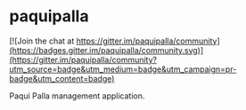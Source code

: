 # paquipalla

[![Join the chat at https://gitter.im/paquipalla/community](https://badges.gitter.im/paquipalla/community.svg)](https://gitter.im/paquipalla/community?utm_source=badge&utm_medium=badge&utm_campaign=pr-badge&utm_content=badge)

Paqui Palla management application.
